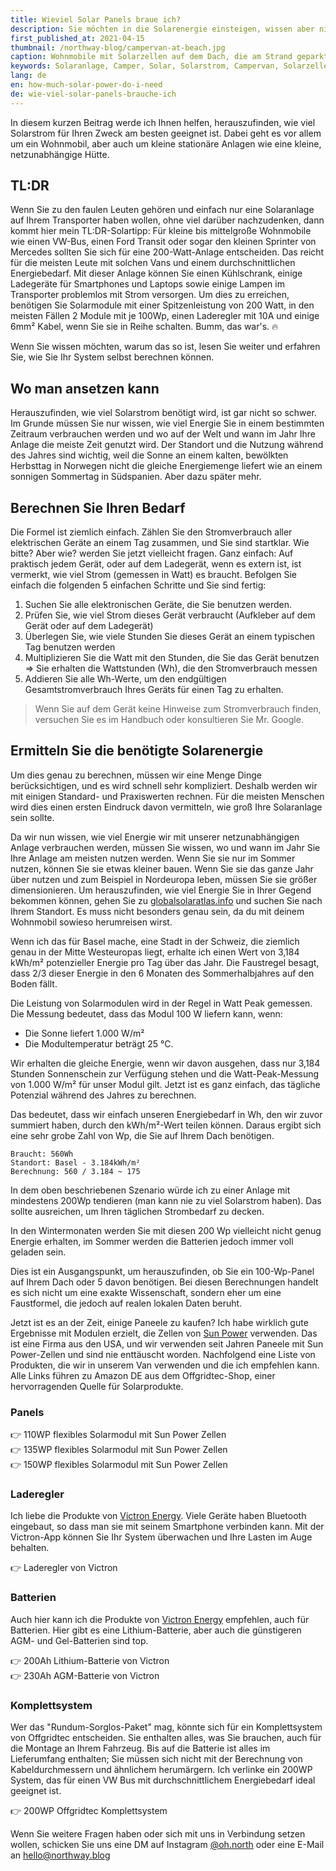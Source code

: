```yaml
---
title: Wieviel Solar Panels braue ich?
description: Sie möchten in die Solarenergie einsteigen, wissen aber nicht, wie viel Strom Sie benötigen? Ich habe alles für Sie.
first_published_at: 2021-04-15
thumbnail: /northway-blog/campervan-at-beach.jpg
caption: Wohnmobile mit Solarzellen auf dem Dach, die am Strand geparkt sind.
keywords: Solaranlage, Camper, Solar, Solarstrom, Campervan, Solarzellen, Solar auf dem Dach
lang: de
en: how-much-solar-power-do-i-need
de: wie-viel-solar-panels-brauche-ich
---
```


In diesem kurzen Beitrag werde ich Ihnen helfen, herauszufinden, wie viel Solarstrom für Ihren Zweck am besten geeignet ist. Dabei geht es vor allem um ein Wohnmobil, aber auch um kleine stationäre Anlagen wie eine kleine, netzunabhängige Hütte.

## TL:DR

Wenn Sie zu den faulen Leuten gehören und einfach nur eine Solaranlage auf Ihrem Transporter haben wollen, ohne viel darüber nachzudenken, dann kommt hier mein TL:DR-Solartipp:
Für kleine bis mittelgroße Wohnmobile wie einen VW-Bus, einen Ford Transit oder sogar den kleinen Sprinter von Mercedes sollten Sie sich für eine 200-Watt-Anlage entscheiden. Das reicht für die meisten Leute mit solchen Vans und einem durchschnittlichen Energiebedarf. Mit dieser Anlage können Sie einen Kühlschrank, einige Ladegeräte für Smartphones und Laptops sowie einige Lampen im Transporter problemlos mit Strom versorgen.
Um dies zu erreichen, benötigen Sie Solarmodule mit einer Spitzenleistung von 200 Watt, in den meisten Fällen 2 Module mit je 100Wp, einen Laderegler mit 10A und einige 6mm² Kabel, wenn Sie sie in Reihe schalten. Bumm, das war's. 🔥

Wenn Sie wissen möchten, warum das so ist, lesen Sie weiter und erfahren Sie, wie Sie Ihr System selbst berechnen können.

## Wo man ansetzen kann

Herauszufinden, wie viel Solarstrom benötigt wird, ist gar nicht so schwer. Im Grunde müssen Sie nur wissen, wie viel Energie Sie in einem bestimmten Zeitraum verbrauchen werden und wo auf der Welt und wann im Jahr Ihre Anlage die meiste Zeit genutzt wird. Der Standort und die Nutzung während des Jahres sind wichtig, weil die Sonne an einem kalten, bewölkten Herbsttag in Norwegen nicht die gleiche Energiemenge liefert wie an einem sonnigen Sommertag in Südspanien. Aber dazu später mehr.

## Berechnen Sie Ihren Bedarf

Die Formel ist ziemlich einfach. Zählen Sie den Stromverbrauch aller elektrischen Geräte an einem Tag zusammen, und Sie sind startklar. Wie bitte? Aber wie? werden Sie jetzt vielleicht fragen.
Ganz einfach: Auf praktisch jedem Gerät, oder auf dem Ladegerät, wenn es extern ist, ist vermerkt, wie viel Strom (gemessen in Watt) es braucht. Befolgen Sie einfach die folgenden 5 einfachen Schritte und Sie sind fertig:

1. Suchen Sie alle elektronischen Geräte, die Sie benutzen werden.
2. Prüfen Sie, wie viel Strom dieses Gerät verbraucht (Aufkleber auf dem Gerät oder auf dem Ladegerät)
3. Überlegen Sie, wie viele Stunden Sie dieses Gerät an einem typischen Tag benutzen werden
4. Multiplizieren Sie die Watt mit den Stunden, die Sie das Gerät benutzen => Sie erhalten die Wattstunden (Wh), die den Stromverbrauch messen
5. Addieren Sie alle Wh-Werte, um den endgültigen Gesamtstromverbrauch Ihres Geräts für einen Tag zu erhalten.

> Wenn Sie auf dem Gerät keine Hinweise zum Stromverbrauch finden, versuchen Sie es im Handbuch oder konsultieren Sie Mr. Google.

## Ermitteln Sie die benötigte Solarenergie

Um dies genau zu berechnen, müssen wir eine Menge Dinge berücksichtigen, und es wird schnell sehr kompliziert. Deshalb werden wir mit einigen Standard- und Praxiswerten rechnen. Für die meisten Menschen wird dies einen ersten Eindruck davon vermitteln, wie groß Ihre Solaranlage sein sollte.

Da wir nun wissen, wie viel Energie wir mit unserer netzunabhängigen Anlage verbrauchen werden, müssen Sie wissen, wo und wann im Jahr Sie Ihre Anlage am meisten nutzen werden. Wenn Sie sie nur im Sommer nutzen, können Sie sie etwas kleiner bauen. Wenn Sie sie das ganze Jahr über nutzen und zum Beispiel in Nordeuropa leben, müssen Sie sie größer dimensionieren. Um herauszufinden, wie viel Energie Sie in Ihrer Gegend bekommen können, gehen Sie zu [globalsolaratlas.info](https://globalsolaratlas.info/) und suchen Sie nach Ihrem Standort. Es muss nicht besonders genau sein, da du mit deinem Wohnmobil sowieso herumreisen wirst.

Wenn ich das für Basel mache, eine Stadt in der Schweiz, die ziemlich genau in der Mitte Westeuropas liegt, erhalte ich einen Wert von 3,184 kWh/m² potenzieller Energie pro Tag über das Jahr. Die Faustregel besagt, dass 2/3 dieser Energie in den 6 Monaten des Sommerhalbjahres auf den Boden fällt.

Die Leistung von Solarmodulen wird in der Regel in Watt Peak gemessen. Die Messung bedeutet, dass das Modul 100 W liefern kann, wenn:

- Die Sonne liefert 1.000 W/m²
- Die Modultemperatur beträgt 25 °C.

Wir erhalten die gleiche Energie, wenn wir davon ausgehen, dass nur 3,184 Stunden Sonnenschein zur Verfügung stehen und die Watt-Peak-Messung von 1.000 W/m² für unser Modul gilt. Jetzt ist es ganz einfach, das tägliche Potenzial während des Jahres zu berechnen.

Das bedeutet, dass wir einfach unseren Energiebedarf in Wh, den wir zuvor summiert haben, durch den kWh/m²-Wert teilen können. Daraus ergibt sich eine sehr grobe Zahl von Wp, die Sie auf Ihrem Dach benötigen.

```text
Braucht: 560Wh
Standort: Basel - 3.184kWh/m²
Berechnung: 560 / 3.184 ~ 175
```

In dem oben beschriebenen Szenario würde ich zu einer Anlage mit mindestens 200Wp tendieren (man kann nie zu viel Solarstrom haben). Das sollte ausreichen, um Ihren täglichen Strombedarf zu decken.

In den Wintermonaten werden Sie mit diesen 200 Wp vielleicht nicht genug Energie erhalten, im Sommer werden die Batterien jedoch immer voll geladen sein.

Dies ist ein Ausgangspunkt, um herauszufinden, ob Sie ein 100-Wp-Panel auf Ihrem Dach oder 5 davon benötigen. Bei diesen Berechnungen handelt es sich nicht um eine exakte Wissenschaft, sondern eher um eine Faustformel, die jedoch auf realen lokalen Daten beruht.

Jetzt ist es an der Zeit, einige Paneele zu kaufen? Ich habe wirklich gute Ergebnisse mit Modulen erzielt, die Zellen von [Sun Power](https://us.sunpower.com/) verwenden. Das ist eine Firma aus den USA, und wir verwenden seit Jahren Paneele mit Sun Power-Zellen und sind nie enttäuscht worden. Nachfolgend eine Liste von Produkten, die wir in unserem Van verwenden und die ich empfehlen kann. Alle Links führen zu Amazon DE aus dem Offgridtec-Shop, einer hervorragenden Quelle für Solarprodukte.

### Panels
<external-link href="https://amzn.to/3mNpQt4" track-goal-id="ZZ5XKUB7">
  👉 110WP flexibles Solarmodul mit Sun Power Zellen
</external-link>

<div class="mt-6">
  <external-link href="https://amzn.to/2WsRfpD" track-goal-id="ZZ5XKUB7">
    👉 135WP flexibles Solarmodul mit Sun Power Zellen
  </external-link>
</div>

<div class="mt-6">
  <external-link href="https://amzn.to/3zshfzG" track-goal-id="ZZ5XKUB7">
    👉 150WP flexibles Solarmodul mit Sun Power Zellen
  </external-link>
</div>

### Laderegler
Ich liebe die Produkte von [Victron Energy](https://www.victronenergy.com). Viele Geräte haben Bluetooth eingebaut, so dass man sie mit seinem Smartphone verbinden kann. Mit der Victron-App können Sie Ihr System überwachen und Ihre Lasten im Auge behalten.

<external-link href="https://amzn.to/3kCozlP" track-goal-id="A8IGRLYH">
  👉 Laderegler von Victron
</external-link>

### Batterien
Auch hier kann ich die Produkte von [Victron Energy](https://www.victronenergy.com) empfehlen, auch für Batterien. Hier gibt es eine Lithium-Batterie, aber auch die günstigeren AGM- und Gel-Batterien sind top.

<external-link href="https://amzn.to/3t1aHWm" track-goal-id="BUD24RT2">
  👉 200Ah Lithium-Batterie von Victron
</external-link>

<div class="mt-6">
  <external-link href="https://amzn.to/2WDMucP" track-goal-id="LBE7UC2P">
    👉 230Ah AGM-Batterie von Victron
  </external-link>
</div>

### Komplettsystem
Wer das "Rundum-Sorglos-Paket" mag, könnte sich für ein Komplettsystem von Offgridtec entscheiden. Sie enthalten alles, was Sie brauchen, auch für die Montage an Ihrem Fahrzeug. Bis auf die Batterie ist alles im Lieferumfang enthalten; Sie müssen sich nicht mit der Berechnung von Kabeldurchmessern und ähnlichem herumärgern.
Ich verlinke ein 200WP System, das für einen VW Bus mit durchschnittlichem Energiebedarf ideal geeignet ist.

<external-link href="https://amzn.to/3jtwUJy" track-goal-id="LJ825E0W">
  👉 200WP Offgridtec Komplettsystem
</external-link>

Wenn Sie weitere Fragen haben oder sich mit uns in Verbindung setzen wollen, schicken Sie uns eine DM auf Instagram [@oh.north](https://www.instagram.com/oh.north/) oder eine E-Mail an [hello@northway.blog](mailto:hello@northway.blog)
